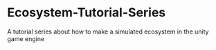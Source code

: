 # Ecosystem-Tutorial-Series

A tutorial series about how to make a simulated ecosystem in the unity game engine
